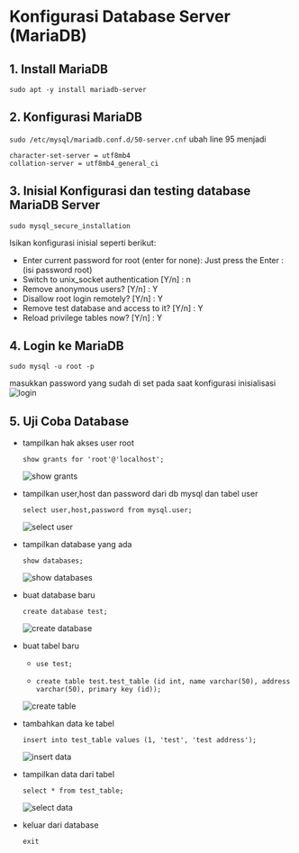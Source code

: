 # Konfigurasi Database Server (MariaDB)

## 1. Install MariaDB
```sudo apt -y install mariadb-server```

## 2. Konfigurasi MariaDB
```sudo /etc/mysql/mariadb.conf.d/50-server.cnf```
ubah line 95 menjadi
```
character-set-server = utf8mb4
collation-server = utf8mb4_general_ci
```

## 3. Inisial Konfigurasi dan testing database MariaDB Server
```sudo mysql_secure_installation```

Isikan konfigurasi inisial seperti berikut:

- Enter current password for root (enter for none): Just press the Enter : (isi password root)
- Switch to unix_socket authentication [Y/n] : n
- Remove anonymous users? [Y/n] : Y
- Disallow root login remotely? [Y/n] : Y
- Remove test database and access to it? [Y/n] : Y
- Reload privilege tables now? [Y/n] : Y
  
## 4. Login ke MariaDB
```sudo mysql -u root -p```

masukkan password yang sudah di set pada saat konfigurasi inisialisasi
![login](./img/2.png)
## 5. Uji Coba Database
- tampilkan hak akses user root

    ```show grants for 'root'@'localhost';```

    ![show grants](./img/3.png)

- tampilkan user,host dan password dari db mysql dan tabel user

    ```select user,host,password from mysql.user;```

    ![select user](./img/4.png)

- tampilkan database yang ada

    ```show databases;```

    ![show databases](./img/5.png)

- buat database baru

    ```create database test;```

    ![create database](./img/6.png)

- buat tabel baru

    - ```use test;```

    - ```create table test.test_table (id int, name varchar(50), address varchar(50), primary key (id));```

    ![create table](./img/7.png)

- tambahkan data ke tabel

    ```insert into test_table values (1, 'test', 'test address');```

    ![insert data](./img/8.png)

- tampilkan data dari tabel

    ```select * from test_table;```

    ![select data](./img/9.png)

- keluar dari database

    ```exit```

    